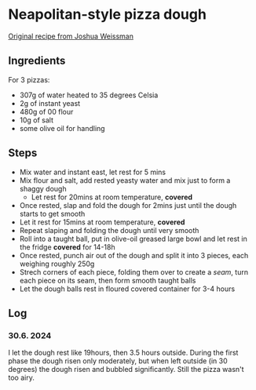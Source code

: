 # Neapolitan-style pizza dough

[Original recipe from Joshua Weissman](https://www.youtube.com/watch?v=_jOMIdietUQ&t=318s)

## Ingredients

For 3 pizzas:

- 307g of water heated to 35 degrees Celsia
- 2g of instant yeast
- 480g of 00 flour
- 10g of salt
- some olive oil for handling

## Steps

- Mix water and instant east, let rest for 5 mins
- Mix flour and salt, add rested yeasty water and mix just to form a shaggy
  dough
  - Let rest for 20mins at room temperature, **covered**
- Once rested, slap and fold the dough for 2mins just until the dough starts to
  get smooth
- Let it rest for 15mins at room temperature, **covered**
- Repeat slaping and folding the dough until very smooth
- Roll into a taught ball, put in olive-oil greased large bowl and let rest in
  the fridge **covered** for 14-18h
- Once rested, punch air out of the dough and split it into 3 pieces, each
  weighing roughly 250g
- Strech corners of each piece, folding them over to create a *seam*, turn
  each piece on its seam, then form smooth taught balls
- Let the dough balls rest in floured covered container for 3-4 hours

## Log

### 30.6. 2024

I let the dough rest like 19hours, then 3.5 hours outside. During the first
phase the dough risen only moderately, but when left outside (in 30 degrees) the
dough risen and bubbled significantly. Still the pizza wasn't too airy.

